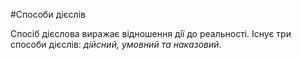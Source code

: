 #Способи дiєслiв

Спосiб дiєслова виражає вiдношення дiї до реальностi. Iснує три способи дiєслiв: <i>дiйсний, умовний та наказовий</i>.